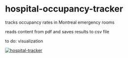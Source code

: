 # hospital-occupancy-tracker

tracks occupancy rates in Montreal emergency rooms

reads content from pdf and saves results to csv file

to do: visualization

[![hospital-tracker](https://github.com/jlomako/hospital-occupancy-tracker/actions/workflows/main.yml/badge.svg)](https://github.com/jlomako/hospital-occupancy-tracker/actions/workflows/main.yml)

